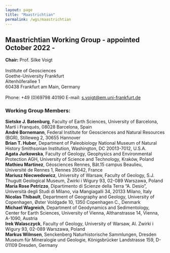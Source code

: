```yaml
---
layout: page
title: "Maastrichtian"
permalink: /wgs/maastrichtian
---
```

## Maastrichtian Working Group - appointed October 2022 -

<div class="person-grid">
    <div class="person">
        <div>
            <img src="https://stratigraphy.org/subcommission-cretaceous/images/person-voigt.jpg" alt="" />
        </div>
        <div class="contact-details">
            <strong>Chair:</strong> Prof. Silke Voigt <br />
            <br />
                    Institute of Geosciences<br />
        Goethe-University Frankfurt<br />
        Altenhöferallee 1<br />
        60438 Frankfurt am Main, Germany<br />
        <br />
        Phone: +49 (0)69798 40190
        E-mail: <a href="mailto:s.voigt@em.uni-frankfurt.de">s.voigt@em.uni-frankfurt.de</a>
        </div>
    </div>
</div>

### Working Group Members:
**Sietske J. Batenburg**, Faculty of Earth Sciences, University of Barcelona, Martí i Franqués, 08028 Barcelona, Spain  
**André Bornemann**, Federal Institute for Geosciences and Natural Resources  (BGR), Stilleweg 2, 30655 Hannover  
**Brian T. Huber**, Department of Paleobiology National Museum of Natural History Smithsonian Institution, Washington, DC 20013-7012, U.S.A.  
**Agata Jurkowska**, Faculty of Geology, Geophysics and Environmental Protection AGH, University of Science and Technology, Kraków, Poland  
**Mathieu Martinez**, Géosciences Rennes, Bât.15 campus Beaulieu, Université de Rennes 1, Rennes 35042, France  
**Mariusz Niecwedowicz**, University of Warsaw, Faculty of Geology, S.J. Thugutt Geological Museum, Żwirki i Wigury 93, 02-089 Warszawa, Poland  
**Maria Rose Petrizzo**, Dipartimento di Scienze della Terra “A. Desio”, Università degli Studi di Milano, via Mangiagalli 34, 20133 Milano, Italy  
**Nicolas Thibault**, Department of Geography and Geology, University of Copenhagen, Øster Voldgade 10, 1350 Copenhagen C., Denmark  
**Michael Wagreich**, Department of Geodynamics and Sedimentology, Center for Earth Sciences, University of Vienna, Althanstrasse 14, Vienna, A-1090, Austria  
**Irek Walasczyck**, Faculty of Geology, University of Warsaw, Al. Zwirki i Wigury 93, 02-089 Warszawa, Poland  
**Markus Wilmsen**, Senckenberg Naturhistorische Sammlungen, Dresden Museum für Mineralogie und Geologie, Königsbrücker Landstrasse 159, D-01109 Dresden, Germany  

